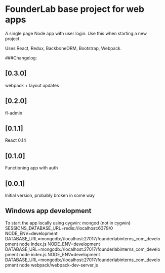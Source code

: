 # FounderLab base project for web apps

A single page Node app with user login. Use this when starting a new project.

Uses React, Redux, BackboneORM, Bootstrap, Webpack.

###Changelog:


## [0.3.0]
 webpack + layout updates

## [0.2.0]
 fl-admin

## [0.1.1]
 React 0.14

## [0.1.0]
 Functioning app with auth

## [0.0.1]
 Initial version, probably broken in some way

## Windows app development
To start the app locally using cygwin:
 mongod (not in cygwin)
 SESSIONS_DATABASE_URL=redis://localhost:6379/0 NODE_ENV=development
 DATABASE_URL=mongodb://localhost:27017/founderlabinterns_com_development node index.js
 NODE_ENV=development DATABASE_URL=mongodb://localhost:27017/founderlabinterns_com_development node index.js
 NODE_ENV=development DATABASE_URL=mongodb://localhost:27017/founderlabinterns_com_development node webpack/webpack-dev-server.js
